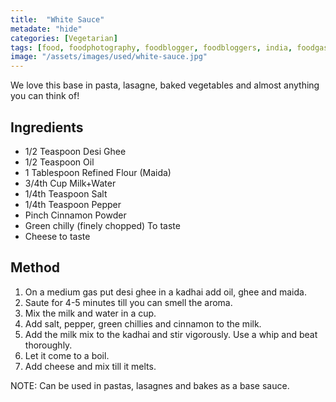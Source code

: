 ```yaml
---
title:  "White Sauce"
metadate: "hide"
categories: [Vegetarian]
tags: [food, foodphotography, foodblogger, foodbloggers, india, foodgasm, indianfood, love, foodcoma, foodporn,indiancooking, indianrecipe, foodlovers, indianfood, indianfoodbloggers, foodiesofinstagram, foodlove, indian, indiancouple, eatlocal, eathealthy, eatwell, desifood, trending, tasty, taste, yummyinmytummy, foodie, instafood, instafoodie, foodstagram, instagood, passionatepaprika, foodblog, easy, indian, recipe, mothersrecipe, cooking, easycooking, easyrecipe, simple, simplefood, vegetarian, whitesauce, pasta, bake, lasagne ]
image: "/assets/images/used/white-sauce.jpg"
---
```


We love this base in pasta, lasagne, baked vegetables and almost anything you can think of!

## Ingredients

- 1/2 Teaspoon Desi Ghee
- 1/2 Teaspoon Oil
- 1 Tablespoon Refined Flour (Maida)
- 3/4th Cup Milk+Water
- 1/4th Teaspoon Salt
- 1/4th Teaspoon Pepper
- Pinch Cinnamon Powder
- Green chilly (finely chopped) To taste
- Cheese to taste 

## Method

1. On a medium gas put desi ghee in a kadhai add oil, ghee and maida. 
2. Saute for 4-5 minutes till you can smell the aroma. 
3. Mix the milk and water in a cup.
4. Add salt, pepper, green chillies and cinnamon to the milk.
5. Add the milk mix to the kadhai and stir vigorously. Use a whip and beat thoroughly.
6. Let it come to a boil.  
7. Add cheese and mix till it melts. 

NOTE: Can be used in pastas, lasagnes and bakes as a base sauce.  

